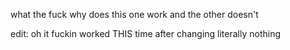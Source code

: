 what the fuck why does this one work and the other doesn't

edit: oh it fuckin worked THIS time after changing literally nothing
